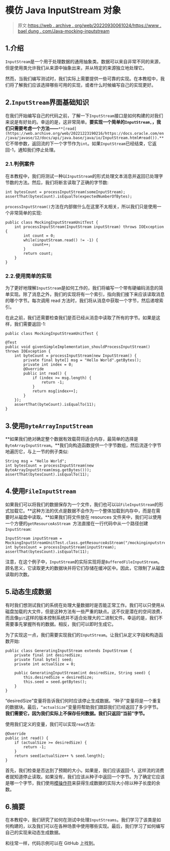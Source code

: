 # 模仿 Java InputStream 对象

> 原文:[https://web . archive . org/web/20220930061024/https://www . bael dung . com/Java-mocking-inputstream](https://web.archive.org/web/20220930061024/https://www.baeldung.com/java-mocking-inputstream)

## 1.介绍

`InputStream`是一个用于处理数据的通用抽象类。数据可以来自非常不同的来源，但是使用类允许我们从来源中抽象出来，并从特定的来源独立地处理它。

然而，当我们编写测试时，我们实际上需要提供一些可靠的实现。在本教程中，我们将了解我们应该选择哪些可用的实现，或者什么时候编写自己的实现更好。

## 2.`InputStream`界面基础知识

在我们开始编写自己的代码之前，了解一下`InputStream`接口是如何构建的对我们来说是有好处的。幸运的是，这非常简单。**要实现一个简单的`InputStream,`，我们只需要考虑一个方法——**`**[read](https://web.archive.org/web/20221223190216/https://docs.oracle.com/en/java/javase/12/docs/api/java.base/java/io/InputStream.html#read()).**` 它不带参数，返回流的下一个字节作为`int`。如果`InputStream`已经结束，它返回-1，通知我们停止处理。

### 2.1.判例案件

在本教程中，我们将测试一种以`InputStream`的形式处理文本消息并返回已处理字节数的方法。然后，我们将断言读取了正确的字节数:

```
int bytesCount = processInputStream(someInputStream);
assertThat(bytesCount).isEqualTo(expectedNumberOfBytes);
```

`processInputStream()`方法在内部做什么在这里不太相关，所以我们只是使用一个非常简单的实现:

```
public class MockingInputStreamUnitTest { 
    int processInputStream(InputStream inputStream) throws IOException {
        int count = 0;
        while(inputStream.read() != -1) {
            count++;
        }
        return count;
    }
}
```

### 2.2.使用简单的实现

为了更好地理解`InputStream`是如何工作的，我们将编写一个带有硬编码消息的简单实现。除了消息之外，我们的实现将有一个索引，指向我们接下来应该读取消息的哪个字节。每次调用 read 方法时，我们将从消息中获取一个字节，然后递增索引。

在此之前，我们还需要检查我们是否已经从消息中读取了所有的字节。如果是这样，我们需要返回-1:

```
public class MockingInputStreamUnitTest {

@Test
public void givenSimpleImplementation_shouldProcessInputStream() throws IOException {
    int byteCount = processInputStream(new InputStream() {
        private final byte[] msg = "Hello World".getBytes();
        private int index = 0;
        @Override
        public int read() {
            if (index >= msg.length) {
                return -1;
            }
            return msg[index++];
        }
    });
    assertThat(byteCount).isEqualTo(11);
}
```

## 3.使用`ByteArrayInputStream`

**如果我们绝对确定整个数据有效载荷将适合内存，最简单的选择是`ByteArrayInputStream`。**我们向构造函数提供一个字节数组，然后流逐个字节地遍历它，与上一节的例子类似:

```
String msg = "Hello World";
int bytesCount = processInputStream(new ByteArrayInputStream(msg.getBytes()));
assertThat(bytesCount).isEqualTo(11);
```

## 4.使用`FileInputStream`

如果我们可以将我们的数据保存为一个文件，我们也可以以`FileInputStream`的形式加载它。**这种方法的优点是数据不会作为一个整体加载到内存中，而是在需要时从磁盘中读取。**如果我们将文件放在 resources 文件夹中，我们可以使用一个方便的`getResourceAsStream `方法直接在一行代码中从一个路径创建`InputStream`:

```
InputStream inputStream = MockingInputStreamUnitTest.class.getResourceAsStream("/mockinginputstreams/msg.txt");
int bytesCount = processInputStream(inputStream);
assertThat(bytesCount).isEqualTo(11);
```

注意，在这个例子中，`InputStream`的实际实现将是`BufferedFileInputStream`。顾名思义，它读取更大的数据块并将它们存储在缓冲区中。因此，它限制了从磁盘读取的次数。

## 5.动态生成数据

有时我们想测试我们的系统在处理大量数据时是否能正常工作。我们可以只使用从磁盘加载的大文件，但是这种方法有一些严重的缺点。这不仅是潜在的空间浪费，而且像`git`这样的版本控制系统并不适合处理大的二进制文件。幸运的是，我们不需要事先掌握所有的数据。相反，我们可以即时生成它。

为了实现这一点，我们需要实现我们的`InputStream`。让我们从定义字段和构造函数开始:

```
public class GeneratingInputStream extends InputStream {
    private final int desiredSize;
    private final byte[] seed;
    private int actualSize = 0;

    public GeneratingInputStream(int desiredSize, String seed) {
        this.desiredSize = desiredSize;
        this.seed = seed.getBytes();
    }
}
```

“desiredSize”变量将告诉我们何时应该停止生成数据。“种子”变量将是一个重复的数据块。最后，`“actualSize”`变量将帮助我们跟踪我们已经返回了多少字节。**我们需要它，因为我们实际上不保存任何数据。我们只返回“当前”字节。**

使用我们定义的变量，我们可以实现`read`方法:

```
@Override
public int read() {
    if (actualSize >= desiredSize) {
        return -1;
    }
    return seed[actualSize++ % seed.length];
}
```

首先，我们检查是否达到了预期的大小。如果是，我们应该返回-1，这样流的消费者就知道停止读取。如果没有，我们应该从种子中返回一个字节。为了确定它应该是哪一个字节，我们使用[模操作符](/web/20221223190216/https://www.baeldung.com/modulo-java)来获得生成数据的实际大小除以种子长度的余数。

## 6.摘要

在本教程中，我们研究了如何在测试中处理`InputStreams`。我们学习了该类是如何构建的，以及我们可以在各种场景中使用哪些实现。最后，我们学习了如何编写自己的实现来动态生成数据。

和往常一样，代码示例可以在 GitHub 上找到。